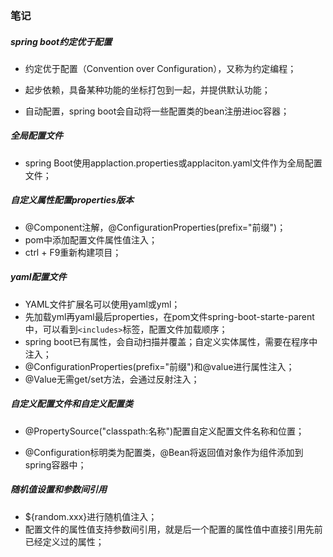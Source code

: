 ### 笔记

##### spring boot约定优于配置

- 约定优于配置（Convention over Configuration），又称为约定编程；

- 起步依赖，具备某种功能的坐标打包到一起，并提供默认功能；
- 自动配置，spring boot会自动将一些配置类的bean注册进ioc容器；

##### 全局配置文件

- spring Boot使用applaction.properties或applaciton.yaml文件作为全局配置文件；

##### 自定义属性配置properties版本

- @Component注解，@ConfigurationProperties(prefix="前缀")；
- pom中添加配置文件属性值注入；
- ctrl + F9重新构建项目；

##### yaml配置文件

- YAML文件扩展名可以使用yaml或yml；
- 先加载yml再yaml最后properties，在pom文件spring-boot-starte-parent中，可以看到`<includes>`标签，配置文件加载顺序；
- spring boot已有属性，会自动扫描并覆盖；自定义实体属性，需要在程序中注入；
- @ConfigurationProperties(prefix="前缀")和@value进行属性注入；
- @Value无需get/set方法，会通过反射注入；

##### 自定义配置文件和自定义配置类

- @PropertySource("classpath:名称")配置自定义配置文件名称和位置；

- @Configuration标明类为配置类，@Bean将返回值对象作为组件添加到spring容器中；

##### 随机值设置和参数间引用

- ${random.xxx}进行随机值注入；
- 配置文件的属性值支持参数间引用，就是后一个配置的属性值中直接引用先前已经定义过的属性；

